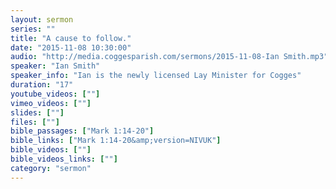 ```yaml
---
layout: sermon
series: ""
title: "A cause to follow."
date: "2015-11-08 10:30:00"
audio: "http://media.coggesparish.com/sermons/2015-11-08-Ian Smith.mp3"
speaker: "Ian Smith"
speaker_info: "Ian is the newly licensed Lay Minister for Cogges"
duration: "17"
youtube_videos: [""]
vimeo_videos: [""]
slides: [""]
files: [""]
bible_passages: ["Mark 1:14-20"]
bible_links: ["Mark 1:14-20&amp;version=NIVUK"]
bible_videos: [""]
bible_videos_links: [""]
category: "sermon"
---
```


